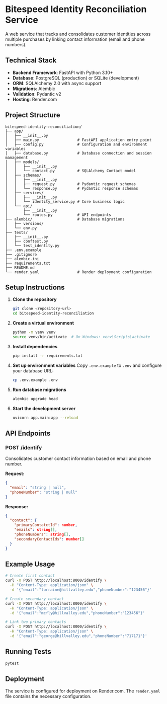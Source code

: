 # Bitespeed Identity Reconciliation Service

A web service that tracks and consolidates customer identities across multiple purchases by linking contact information (email and phone numbers).

## Technical Stack

- **Backend Framework**: FastAPI with Python 3.10+
- **Database**: PostgreSQL (production) or SQLite (development)
- **ORM**: SQLAlchemy 2.0 with async support
- **Migrations**: Alembic
- **Validation**: Pydantic v2
- **Hosting**: Render.com

## Project Structure

```
bitespeed-identity-reconciliation/
├── app/
│   ├── __init__.py
│   ├── main.py                 # FastAPI application entry point
│   ├── config.py               # Configuration and environment variables
│   ├── database.py             # Database connection and session management
│   ├── models/
│   │   ├── __init__.py
│   │   └── contact.py          # SQLAlchemy Contact model
│   ├── schemas/
│   │   ├── __init__.py
│   │   ├── request.py          # Pydantic request schemas
│   │   └── response.py         # Pydantic response schemas
│   ├── services/
│   │   ├── __init__.py
│   │   └── identity_service.py # Core business logic
│   └── api/
│       ├── __init__.py
│       └── routes.py           # API endpoints
├── alembic/                    # Database migrations
│   ├── versions/
│   └── env.py
├── tests/
│   ├── __init__.py
│   ├── conftest.py
│   └── test_identity.py
├── .env.example
├── .gitignore
├── alembic.ini
├── requirements.txt
├── README.md
└── render.yaml                 # Render deployment configuration
```

## Setup Instructions

1. **Clone the repository**
   ```bash
   git clone <repository-url>
   cd bitespeed-identity-reconciliation
   ```

2. **Create a virtual environment**
   ```bash
   python -m venv venv
   source venv/bin/activate  # On Windows: venv\Scripts\activate
   ```

3. **Install dependencies**
   ```bash
   pip install -r requirements.txt
   ```

4. **Set up environment variables**
   Copy `.env.example` to `.env` and configure your database URL:
   ```bash
   cp .env.example .env
   ```

5. **Run database migrations**
   ```bash
   alembic upgrade head
   ```

6. **Start the development server**
   ```bash
   uvicorn app.main:app --reload
   ```

## API Endpoints

### POST /identify

Consolidates customer contact information based on email and phone number.

**Request:**
```json
{
  "email": "string | null",
  "phoneNumber": "string | null"
}
```

**Response:**
```json
{
  "contact": {
    "primaryContatctId": number,
    "emails": string[],
    "phoneNumbers": string[],
    "secondaryContactIds": number[]
  }
}
```

## Example Usage

```bash
# Create first contact
curl -X POST http://localhost:8000/identify \
  -H "Content-Type: application/json" \
  -d '{"email":"lorraine@hillvalley.edu","phoneNumber":"123456"}'

# Create secondary contact
curl -X POST http://localhost:8000/identify \
  -H "Content-Type: application/json" \
  -d '{"email":"mcfly@hillvalley.edu","phoneNumber":"123456"}'

# Link two primary contacts
curl -X POST http://localhost:8000/identify \
  -H "Content-Type: application/json" \
  -d '{"email":"george@hillvalley.edu","phoneNumber":"717171"}'
```

## Running Tests

```bash
pytest
```

## Deployment

The service is configured for deployment on Render.com. The `render.yaml` file contains the necessary configuration.